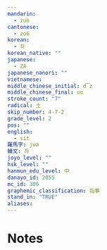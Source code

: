 ```yaml
---
mandarin:
  - zuò
cantonese:
  - zo6
korean:
  - 좌
korean_native: ""
japanese:
  - ZA
japanese_nanori: ""
vietnamese:
middle_chinese_initial: d͡z
middle_chinese_final: uɑ
stroke_count: "7"
radical: 土
skip_number: 4-7-2
grade_level: 2
pos: ""
english:
  - sit
羅馬字: jwa
韓文: 좌
joyo_level: ""
hsk_level: ""
hanmun_edu_level: 中
danayo_id: 2055
mc_id: 306
graphemic_classification: 指事
stand_in: "TRUE"
aliases:
---
```


# Notes
